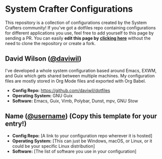 # System Crafter Configurations

This repository is a collection of configurations created by the System Crafters community!  If you've got a dotfiles repo containing configurations for different applications you use, feel free to add yourself to this page by sending a PR.  You can easily **edit this page by [clicking here](https://github.com/SystemCrafters/crafter-configs/edit/master/README.md)** without the need to clone the repository or create a fork.

## David Wilson ([@daviwil](https://github.com/daviwil))

I've developed a whole system configuration based around Emacs, EXWM, and Guix which gets shared between multiple machines.  My configuration files are mostly stored in Org Mode files and exported with Org Babel.

- **Config Repo:** https://github.com/daviwil/dotfiles
- **Operating System:** GNU Guix
- **Software:** Emacs, Guix, Vimb, Polybar, Dunst, mpv, GNU Stow

## Name ([@username](https://github.com/username)) (Copy this template for your entry!)

- **Config Repo:** [A link to your configuration repo wherever it is hosted]
- **Operating System:** [This can just be Windows, macOS, or Linux, or it could be your specific Linux distribution]
- **Software:** [The list of software you use in your configuration]
